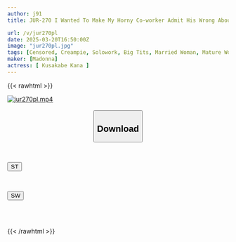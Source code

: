 ```yaml
---
author: j91
title: JUR-270 I Wanted To Make My Horny Co-worker Admit His Wrong About His Claim That Married Women Are Easy To Fuck, So I Agreed To Put My Wife To A Fidelity Test And Ended Up Inviting Him Home To Tempt Her. I Left Her Alone With Him For 3 Hours...He Had Kept His Dick Inside Her The Entire Time. My Woeful NTR Story Of How My Wife Was Taken Away From Me By A Total Of 16 Continuous Vaginal Cumshots Without Pulling Out - Kusakabe Kana

url: /v/jur270pl
date: 2025-03-20T16:50:00Z
image: "jur270pl.jpg"
tags: [Censored, Creampie, Solowork, Big Tits, Married Woman, Mature Woman, Cuckold	]
maker: [Madonna]
actress: [ Kusakabe Kana ]
---
```



{{< rawhtml >}}

<div class="video" data-videoid="DXw9egxz6aH6P0">
    <a href="javascript:;">
        <img src="/v/jur270pl/jur270pl.jpg" width="WIDTH" height="HEIGHT" alt="jur270pl.mp4" loading="lazy">
    </a>
</div>

<script type="text/javascript" src="https://j91.asia/asset/on-demand-st.js"></script>

<br>
  <link rel="stylesheet" href="https://j91.asia/asset/bs5.css">
  
  <center>
  <button class="btn btn-primary" type="button" data-bs-toggle="collapse" data-bs-target=".multi-collapse" aria-expanded="false" aria-controls="multiCollapseExample1 multiCollapseExample2"><h2>Download</h2></button></center>
</p>
<div class="row">
  <div class="col">
    <div class="collapse multi-collapse" id="multiCollapseExample1">
      <div class="card card-body">
	      	      <br>
<div class="buttons">  
<p><a href="/v/jur270pl/st.html" target="_blank"><button class="btn-hover color-3"><i class="fa fa-download"></i> ST</button></a></p></div>
    </div>
  </div>
</div>
  <div class="col">
    <div class="collapse multi-collapse" id="multiCollapseExample2">
      <div class="card card-body">
	      <br>
<div class="buttons">
<p><a href="/v/jur270pl/sw.html" target="_blank"><button class="btn-hover color-2"><i class="fa fa-download"></i> SW</button></a></p></div>
<br><br>
      </div>
    </div>
  </div>
</div>

{{< /rawhtml >}}